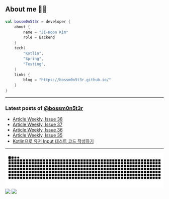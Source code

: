 ## About me 🧑‍💻

```kotlin
val bossm0n5t3r = developer {
    about {
        name = "Ji-Hoon Kim"
        role = Backend
    }
    tech(
        "Kotlin",
        "Spring",
        "Testing",
    )
    links {
        blog = "https://bossm0n5t3r.github.io/"
    }
}
```

---

### Latest posts of [@bossm0n5t3r](https://github.com/bossm0n5t3r)

<!-- BLOG-POST-LIST:START -->
- [Article Weekly, Issue 38](https://bossm0n5t3r.github.io/posts/article-weekly-38/)
- [Article Weekly, Issue 37](https://bossm0n5t3r.github.io/posts/article-weekly-37/)
- [Article Weekly, Issue 36](https://bossm0n5t3r.github.io/posts/article-weekly-36/)
- [Article Weekly, Issue 35](https://bossm0n5t3r.github.io/posts/article-weekly-35/)
- [Kotlin으로 유저 Input 테스트 코드 작성하기](https://bossm0n5t3r.github.io/posts/user-input-testing-in-kotlin/)
<!-- BLOG-POST-LIST:END -->

---

![](https://raw.githubusercontent.com/bossm0n5t3r/bossm0n5t3r/output/github-snake.svg)
![](https://streak-stats.demolab.com?user=bossm0n5t3r)
![](https://projecteuler.net/profile/bossm0n5t3r.png)
